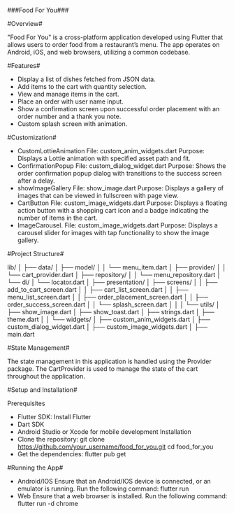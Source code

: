 ###Food For You###

#Overview#

"Food For You" is a cross-platform application developed using Flutter that allows users to order food from a restaurant’s menu.
The app operates on Android, iOS, and web browsers, utilizing a common codebase.

#Features#

 - Display a list of dishes fetched from JSON data.
 - Add items to the cart with quantity selection.
 - View and manage items in the cart.
 - Place an order with user name input.
 - Show a confirmation screen upon successful order placement with an order number and a thank you note.
 - Custom splash screen with animation.

#Customization#

 - CustomLottieAnimation
File: custom_anim_widgets.dart
Purpose: Displays a Lottie animation with specified asset path and fit.
 - ConfirmationPopup
File: custom_dialog_widget.dart
Purpose: Shows the order confirmation popup dialog with transitions to the success screen after a delay.
 - showImageGallery
File: show_image.dart
Purpose: Displays a gallery of images that can be viewed in fullscreen with page view.
 - CartButton
File: custom_image_widgets.dart
Purpose: Displays a floating action button with a shopping cart icon and a badge indicating the number of items in the cart.
 - ImageCarousel.
File: custom_image_widgets.dart
Purpose: Displays a carousel slider for images with tap functionality to show the image gallery.

#Project Structure#

lib/
│
├── data/
│   ├── model/
│   │   └── menu_item.dart
│   ├── provider/
│   │   └── cart_provider.dart
│   ├── repository/
│   │   └── menu_repository.dart
│   └── di/
│       └── locator.dart
│
├── presentation/
│   ├── screens/
│   │   ├── add_to_cart_screen.dart
│   │   ├── cart_list_screen.dart
│   │   ├── menu_list_screen.dart
│   │   ├── order_placement_screen.dart
│   │   ├── order_success_screen.dart
│   │   └── splash_screen.dart
│   │
│   └── utils/
│       ├── show_image.dart
│       ├── show_toast.dart
│       ├── strings.dart
│       ├── theme.dart
│
│   └── widgets/
│       ├── custom_anim_widgets.dart
│       ├── custom_dialog_widget.dart
│       ├── custom_image_widgets.dart
│
├── main.dart

#State Management#

The state management in this application is handled using the Provider package.
The CartProvider is used to manage the state of the cart throughout the application.

#Setup and Installation#

Prerequisites
 - Flutter SDK: Install Flutter
 - Dart SDK
 - Android Studio or Xcode for mobile development
Installation
 - Clone the repository:
   git clone https://github.com/your_username/food_for_you.git
   cd food_for_you
 - Get the dependencies:
   flutter pub get

 #Running the App#
  - Android/IOS
   Ensure that an Android/IOS device is connected, or an emulator is running.
   Run the following command: flutter run
 - Web
   Ensure that a web browser is installed.
   Run the following command: flutter run -d chrome
